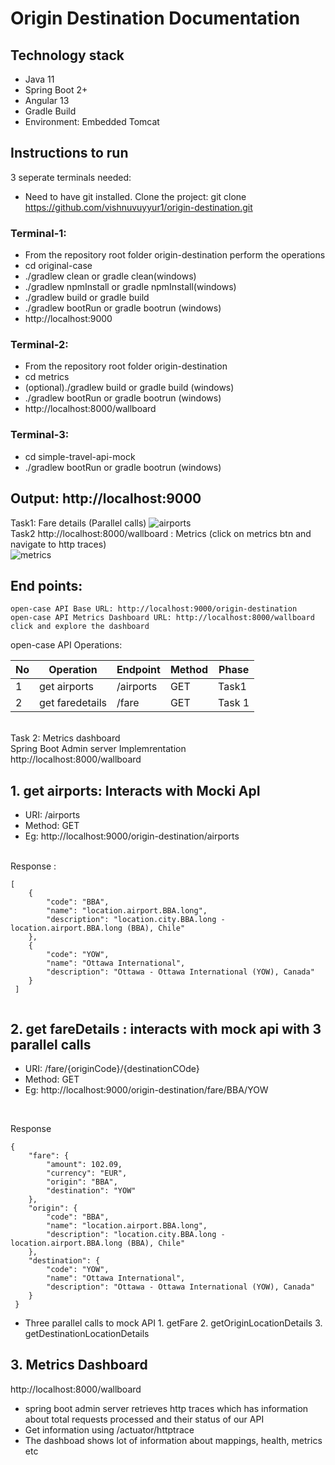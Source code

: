 # Origin Destination  Documentation
## Technology stack
  - Java 11
  - Spring Boot 2+
  - Angular 13
  - Gradle Build
  - Environment: Embedded Tomcat
  
## Instructions to run
3 seperate terminals needed: <br>
   - Need to have git installed. Clone the project: git clone https://github.com/vishnuvuyyur1/origin-destination.git <br>
   ### Terminal-1:
   - From the repository root folder origin-destination perform the operations
   -  cd original-case
   -  ./gradlew clean or gradle clean(windows)
   -  ./gradlew npmInstall or gradle npmInstall(windows)
   -  ./gradlew build or gradle build 
   -  ./gradlew bootRun or gradle bootrun (windows)
   -  http://localhost:9000 <br>
   ### Terminal-2:
   - From the repository root folder origin-destination 
   -  cd metrics
   -  (optional)./gradlew build or gradle build (windows)
   -  ./gradlew bootRun or gradle bootrun (windows) <br>
   -  http://localhost:8000/wallboard <br>
   ### Terminal-3:
   - cd simple-travel-api-mock
   - ./gradlew bootRun or gradle bootrun (windows)
   
## Output: http://localhost:9000 <br>
 Task1: Fare details (Parallel calls)
![airports](https://user-images.githubusercontent.com/22782834/142881906-cd48d502-4f47-4444-90bc-394894ffa7d5.JPG) <br>
Task2  http://localhost:8000/wallboard : Metrics (click on metrics btn and navigate to http traces)<br>
![metrics](https://user-images.githubusercontent.com/22782834/142883128-ab2faa92-c290-4bab-bcb4-a82ac20e07d9.png)

 ## End points:
  
    open-case API Base URL: http://localhost:9000/origin-destination 
    open-case API Metrics Dashboard URL: http://localhost:8000/wallboard
    click and explore the dashboard
 
  open-case API Operations:
  
  |No| Operation | Endpoint | Method |Phase|
|----|---|---|---|---|
|1| get airports   | /airports | GET |Task1 |
|2| get faredetails | /fare | GET |Task 1|
<br>
Task 2: Metrics dashboard<br>
Spring Boot Admin server Implemrentation <br>
http://localhost:8000/wallboard <br>

## 1. get airports: Interacts with Mocki ApI
- URI: /airports
- Method: GET
- Eg: http://localhost:9000/origin-destination/airports
<br>
Response :

```
[
    {
        "code": "BBA",
        "name": "location.airport.BBA.long",
        "description": "location.city.BBA.long - location.airport.BBA.long (BBA), Chile"
    },
    {
        "code": "YOW",
        "name": "Ottawa International",
        "description": "Ottawa - Ottawa International (YOW), Canada"
    }
 ]
  
```
## 2. get fareDetails : interacts with mock api with 3 parallel calls 
- URI: /fare/{originCode}/{destinationCOde}
- Method: GET
- Eg: http://localhost:9000/origin-destination/fare/BBA/YOW
<br>

Response

```
{
    "fare": {
        "amount": 102.09,
        "currency": "EUR",
        "origin": "BBA",
        "destination": "YOW"
    },
    "origin": {
        "code": "BBA",
        "name": "location.airport.BBA.long",
        "description": "location.city.BBA.long - location.airport.BBA.long (BBA), Chile"
    },
    "destination": {
        "code": "YOW",
        "name": "Ottawa International",
        "description": "Ottawa - Ottawa International (YOW), Canada"
    }
 }
```
- Three parallel calls to mock API  1. getFare 2. getOriginLocationDetails 3. getDestinationLocationDetails
## 3. Metrics Dashboard <br>
http://localhost:8000/wallboard

- spring boot admin server retrieves http traces which has information about total requests processed and their status of our API
- Get information using /actuator/httptrace 
- The dashboad shows lot of information about mappings, health, metrics etc

